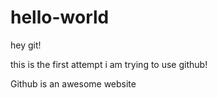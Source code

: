 # hello-world
hey git!

this is the first attempt i am trying to use github!

Github is an awesome website
